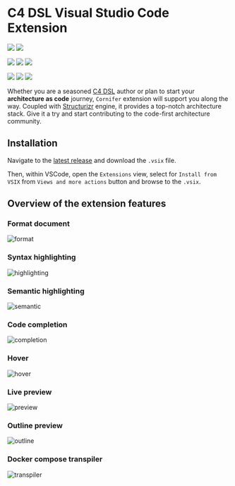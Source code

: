 # C4 DSL Visual Studio Code Extension

![](https://img.shields.io/badge/last_updated-january_2025-0c7cba)
![](https://img.shields.io/badge/vsix-v0.31.2-ef8d22)

![](https://img.shields.io/badge/publisher-rvr06-fcc438)
![](https://img.shields.io/badge/chat-on_github_issue-19967d)
![](https://img.shields.io/badge/contributions-welcome-834187)

![](https://img.shields.io/badge/build-passing-7ab648)
![](https://img.shields.io/badge/features-8-de5f85)
![](https://img.shields.io/badge/known_issues-0-c92d39)

Whether you are a seasoned [C4 DSL](https://docs.structurizr.com/dsl/language) author or plan to start your **architecture as code** journey, `Cornifer` extension will support you along the way. Coupled with [Structurizr](https://structurizr.com/) engine, it provides a top-notch architecture stack. Give it a try and start contributing to the code-first architecture community.

## Installation

Navigate to the [latest release](https://github.com/rvr06/cornifer/releases/latest) and download the `.vsix` file. 

Then, within VSCode, open the `Extensions` view, select for `Install from VSIX` from `Views and more actions` button and browse to the `.vsix`.

## Overview of the extension features

### Format document

<img 
    alt="format"
    src="https://rvr06.github.io/cornifer/docs/features/format/format.gif" />

### Syntax highlighting

<img 
    alt="highlighting"
    src="https://rvr06.github.io/cornifer/docs/features/highlighting/highlighting.gif" />

### Semantic highlighting

<img 
    alt="semantic"
    src="https://rvr06.github.io/cornifer/docs/features/semantic/semantic.gif" />

### Code completion

<img 
    alt="completion"
    src="https://rvr06.github.io/cornifer/docs/features/intellisense/intellisense.gif" />

### Hover

<img 
    alt="hover"
    src="https://rvr06.github.io/cornifer/docs/features/hover/hover.png" />

### Live preview

<img 
    alt="preview"
    src="https://rvr06.github.io/cornifer/docs/features/preview/preview.png" />

### Outline preview

![outline](https://rvr06.github.io/cornifer/docs/features/breadcrumb/breadcrumb.png)

### Docker compose transpiler

![transpiler](https://rvr06.github.io/cornifer/docs/features/transpiler/transpiler.png)
